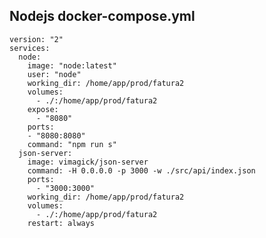 ## Nodejs docker-compose.yml
    version: "2"
    services:
      node:
        image: "node:latest"
        user: "node"
        working_dir: /home/app/prod/fatura2
        volumes:
          - ./:/home/app/prod/fatura2
        expose:
          - "8080"
        ports:
        - "8080:8080"
        command: "npm run s"
      json-server:
        image: vimagick/json-server
        command: -H 0.0.0.0 -p 3000 -w ./src/api/index.json
        ports:
          - "3000:3000"
        working_dir: /home/app/prod/fatura2
        volumes:
          - ./:/home/app/prod/fatura2
        restart: always
